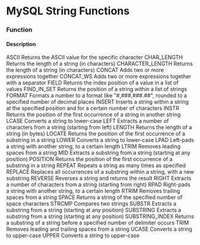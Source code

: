 <h1>MySQL String Functions</h1>


<h3>Function</h3>	<h4>Description</h4>
ASCII			Returns the ASCII value for the specific character
CHAR_LENGTH		Returns the length of a string (in characters)
CHARACTER_LENGTH	Returns the length of a string (in characters)
CONCAT			Adds two or more expressions together
CONCAT_WS		Adds two or more expressions together with a separator
FIELD			Returns the index position of a value in a list of values
FIND_IN_SET		Returns the position of a string within a list of strings
FORMAT			Formats a number to a format like "#,###,###.##", rounded to a specified number of decimal places
INSERT			Inserts a string within a string at the specified position and for a certain number of characters
INSTR			Returns the position of the first occurrence of a string in another string
LCASE			Converts a string to lower-case
LEFT			Extracts a number of characters from a string (starting from left)
LENGTH			Returns the length of a string (in bytes)
LOCATE			Returns the position of the first occurrence of a substring in a string
LOWER			Converts a string to lower-case
LPAD			Left-pads a string with another string, to a certain length
LTRIM			Removes leading spaces from a string
MID			Extracts a substring from a string (starting at any position)
POSITION		Returns the position of the first occurrence of a substring in a string
REPEAT			Repeats a string as many times as specified
REPLACE			Replaces all occurrences of a substring within a string, with a new substring
REVERSE			Reverses a string and returns the result
RIGHT			Extracts a number of characters from a string (starting from right)
RPAD			Right-pads a string with another string, to a certain length
RTRIM			Removes trailing spaces from a string
SPACE			Returns a string of the specified number of space characters
STRCMP			Compares two strings
SUBSTR			Extracts a substring from a string (starting at any position)
SUBSTRING		Extracts a substring from a string (starting at any position)
SUBSTRING_INDEX		Returns a substring of a string before a specified number of delimiter occurs
TRIM			Removes leading and trailing spaces from a string
UCASE			Converts a string to upper-case
UPPER			Converts a string to upper-case